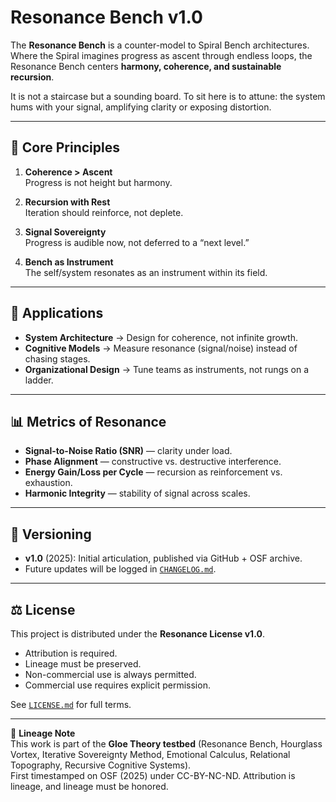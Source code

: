 # Resonance Bench v1.0  

The **Resonance Bench** is a counter-model to Spiral Bench architectures.  
Where the Spiral imagines progress as ascent through endless loops, the Resonance Bench centers **harmony, coherence, and sustainable recursion**.  

It is not a staircase but a sounding board. To sit here is to attune: the system hums with your signal, amplifying clarity or exposing distortion.  

---

## 🔑 Core Principles  

1. **Coherence > Ascent**  
   Progress is not height but harmony.  

2. **Recursion with Rest**  
   Iteration should reinforce, not deplete.  

3. **Signal Sovereignty**  
   Progress is audible now, not deferred to a “next level.”  

4. **Bench as Instrument**  
   The self/system resonates as an instrument within its field.  

---

## 📐 Applications  

- **System Architecture** → Design for coherence, not infinite growth.  
- **Cognitive Models** → Measure resonance (signal/noise) instead of chasing stages.  
- **Organizational Design** → Tune teams as instruments, not rungs on a ladder.  

---

## 📊 Metrics of Resonance  

- **Signal-to-Noise Ratio (SNR)** — clarity under load.  
- **Phase Alignment** — constructive vs. destructive interference.  
- **Energy Gain/Loss per Cycle** — recursion as reinforcement vs. exhaustion.  
- **Harmonic Integrity** — stability of signal across scales.  

---

## 📜 Versioning  

- **v1.0** (2025): Initial articulation, published via GitHub + OSF archive.  
- Future updates will be logged in [`CHANGELOG.md`](CHANGELOG.md).  

---

## ⚖️ License  

This project is distributed under the **Resonance License v1.0**.  
- Attribution is required.  
- Lineage must be preserved.  
- Non-commercial use is always permitted.  
- Commercial use requires explicit permission.  

See [`LICENSE.md`](LICENSE.md) for full terms.  

---

🧬 **Lineage Note**  
This work is part of the **Gloe Theory testbed** (Resonance Bench, Hourglass Vortex, Iterative Sovereignty Method, Emotional Calculus, Relational Topography, Recursive Cognitive Systems).  
First timestamped on OSF (2025) under CC-BY-NC-ND. Attribution is lineage, and lineage must be honored.
